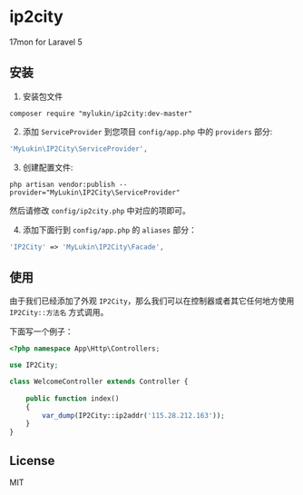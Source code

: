 # ip2city

17mon for Laravel 5

## 安装

1. 安装包文件
  ```shell
  composer require "mylukin/ip2city:dev-master"
  ```

2. 添加 `ServiceProvider` 到您项目 `config/app.php` 中的 `providers` 部分:

  ```php
  'MyLukin\IP2City\ServiceProvider',
  ```

3. 创建配置文件:

  ```shell
  php artisan vendor:publish --provider="MyLukin\IP2City\ServiceProvider"
  ```

  然后请修改 `config/ip2city.php` 中对应的项即可。

4. 添加下面行到 `config/app.php` 的 `aliases` 部分：

  ```php
  'IP2City' => 'MyLukin\IP2City\Facade',
  ```

## 使用


由于我们已经添加了外观 `IP2City`，那么我们可以在控制器或者其它任何地方使用 `IP2City::方法名` 方式调用。

下面写一个例子：


```php
<?php namespace App\Http\Controllers;

use IP2City;

class WelcomeController extends Controller {
    
    public function index()
    {
        var_dump(IP2City::ip2addr('115.28.212.163'));
    }
}
```

## License

MIT